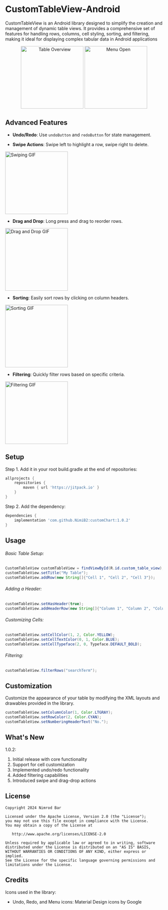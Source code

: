 # CustomTableView-Android
CustomTableView is an Android library designed to simplify the creation and management of dynamic table views. It provides a comprehensive set of features for handling rows, columns, cell styling, sorting, and filtering, making it ideal for displaying complex tabular data in Android applications
<p align="center">
  <img src="https://github.com/user-attachments/assets/af4f120f-8ebc-4b7c-a1e6-fc798e3cd5eb" alt="Table Overview" height="200">
  <img src="https://github.com/user-attachments/assets/f80f7ecd-e137-459c-b277-e5587156cc73" alt="Menu Open" height="200" style="vertical-align: top;">
</p>

## Advanced Features

- **Undo/Redo**: Use `undoButton` and `redoButton` for state management.

  
- **Swipe Actions**: Swipe left to highlight a row, swipe right to delete.
<img src="https://github.com/user-attachments/assets/ac13fec8-645b-4e81-bd17-9ae3c90b8f4b" width="200" alt="Swiping GIF">




- **Drag and Drop**: Long press and drag to reorder rows.
<img src="https://github.com/user-attachments/assets/81010c59-8b4b-4be8-946a-9d64c8c9692d" width="200" alt="Drag and Drop GIF">




- **Sorting**: Easily sort rows by clicking on column headers.
<img src="https://github.com/user-attachments/assets/6218ab81-f9a0-4002-aeff-d43cdc4ba5f2" width="200" alt="Sorting GIF">




- **Filtering**: Quickly filter rows based on specific criteria.
<img src="https://github.com/user-attachments/assets/544cd49d-a967-4989-9c44-e36f6eb98b92" width="200" alt="Filtering GIF">





## Setup
Step 1. Add it in your root build.gradle at the end of repositories:
```gradle
allprojects {
    repositories {
        maven { url 'https://jitpack.io' }
    }
}
```

Step 2. Add the dependency:

```gradle
dependencies {
    implementation 'com.github.NimiB2:customChart:1.0.2'
}
```

## Usage

###### Basic Table Setup:
```java
CustomTableView customTableView = findViewById(R.id.custom_table_view);
customTableView.setTitle("My Table");
customTableView.addRow(new String[]{"Cell 1", "Cell 2", "Cell 3"});
```

###### Adding a Header:
```java
customTableView.setHasHeader(true);
customTableView.addHeaderRow(new String[]{"Column 1", "Column 2", "Column 3"});
```

###### Customizing Cells:
```java
customTableView.setCellColor(1, 2, Color.YELLOW);
customTableView.setCellTextColor(0, 1, Color.BLUE);
customTableView.setCellTypeface(2, 0, Typeface.DEFAULT_BOLD);
```

###### Filtering:
```java
customTableView.filterRows("searchTerm");
```

## Customization

Customize the appearance of your table by modifying the XML layouts and drawables provided in the library.

```java
customTableView.setColumnColor(1, Color.LTGRAY);
customTableView.setRowColor(2, Color.CYAN);
customTableView.setNumberingHeaderText("No.");
```

## What's New
1.0.2:
1. Initial release with core functionality
2. Support for cell customization
3. Implemented undo/redo functionality
4. Added filtering capabilities
5. Introduced swipe and drag-drop actions

## License

    Copyright 2024 Nimrod Bar

    Licensed under the Apache License, Version 2.0 (the "License");
    you may not use this file except in compliance with the License.
    You may obtain a copy of the License at

       http://www.apache.org/licenses/LICENSE-2.0

    Unless required by applicable law or agreed to in writing, software
    distributed under the License is distributed on an "AS IS" BASIS,
    WITHOUT WARRANTIES OR CONDITIONS OF ANY KIND, either express or implied.
    See the License for the specific language governing permissions and
    limitations under the License.

## Credits

Icons used in the library:
- Undo, Redo, and Menu icons: Material Design icons by Google
